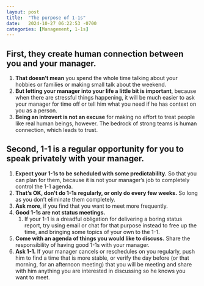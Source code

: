 ```yaml
---
layout: post
title:  "The purpose of 1-1s"
date:   2024-10-27 06:22:53 -0700
categories: [Management, 1-1s]
---
```

## **First, they create human connection between you and your manager.**

1. **That doesn’t mean** you spend the whole time talking about your hobbies or families or making small talk about the weekend. 
2. **But** **letting your manager into your life a little bit is important**, because when there are stressful things happening, it will be much easier to ask your manager for time off or tell him what you need if he has context on you as a person.
3. **Being an introvert is not an excuse** for making no effort to treat people like real human beings, however. The bedrock of strong teams is human connection, which leads to trust.

## Second, 1-1 is a regular opportunity for you to speak privately with your manager.

1. **Expect your 1-1s to be scheduled with some predictability.** So that you can plan for them, because it is not your manager’s job to completely control the 1-1 agenda.
2. **That’s OK,  don’t do 1-1s regularly, or only do every few weeks.** So long as you don’t eliminate them completely. 
3. **Ask more**, if you find that you want to meet more frequently.
4. **Good 1-1s are not status meetings.**
    1.  If your 1-1 is a dreadful obligation for delivering a boring status report, try using email or chat for that purpose instead to free up the time, and bringing some topics of your own to the 1-1.
5. **Come with an agenda of things you would like to discuss.** Share the responsibility of having good 1-1s with your manager. 
6. **Ask 1-1.** If your manager cancels or reschedules on you regularly, push him to find a time that is more stable, or verify the day before (or that morning, for an afternoon meeting) that you will be meeting and share with him anything you are interested in discussing so he knows you want to meet.